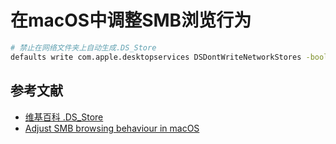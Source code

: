 # 在macOS中调整SMB浏览行为

```sh
# 禁止在网络文件夹上自动生成.DS_Store
defaults write com.apple.desktopservices DSDontWriteNetworkStores -bool TRUE
```

## 参考文献

- [维基百科 .DS_Store](https://zh.wikipedia.org/zh-sg/.DS_Store)
- [Adjust SMB browsing behaviour in macOS](https://support.apple.com/en-sg/102064)
